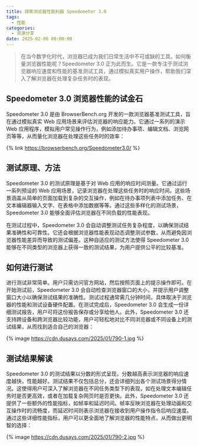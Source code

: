 ```yaml
---
title: 探索浏览器性能利器 Speedometer 3.0
tags:
  - 性能
categories:
  - 资源分享
date: 2025-02-06 00:00:00
---
```


> 在当今数字化时代，浏览器已成为我们日常生活中不可或缺的工具。如何衡量浏览器性能呢？Speedometer 3.0 正为此而生。它是一款专注于测试浏览器响应速度和性能的基准测试工具，通过模拟真实用户操作，帮助我们深入了解浏览器在处理复杂任务时的表现。

<!-- more -->

## Speedometer 3.0 浏览器性能的试金石

Speedometer 3.0 是由 BrowserBench.org 开发的一款浏览器基准测试工具，旨在通过模拟真实 Web 应用场景来评估浏览器的响应能力。它通过一系列的演示 Web 应用程序，模拟用户常见操作行为，例如添加待办事项、编辑文档、浏览网页等等，从而量化浏览器在处理这些任务时的效率：

{% link https://browserbench.org/Speedometer3.0/ %}

## 测试原理、方法

Speedometer 3.0 的测试原理是基于对 Web 应用的响应时间测量。它通过运行一系列预设的 Web 应用场景，记录浏览器在处理这些任务时的响应时间。这些场景涵盖从简单的页面加载到复杂的交互操作，例如在待办事项列表中添加任务、在文本编辑器输入文字、在表格中添加数据等等。通过这些多样化的测试场景，Speedometer 3.0 能够全面评估浏览器在不同负载的性能表现。

在测试过程中，Speedometer 3.0 会自动调整测试任务复杂程度，以确保测试结果准确性和可靠性。它还会根据浏览器性能表现动态调整测试参数，从而避免因浏览器性能差异而导致的测试偏差。这种自适应的测试方法使得 Speedometer 3.0 能够在不同类型的浏览器上获得一致的测试结果，为用户提供公平的比较基准。

## 如何进行测试

进行测试非常简单。用户只需访问官方网站，然后按照页面上的提示操作即可。在开始测试前，Speedometer 3.0 会自动检查浏览器窗口的大小，并提示用户调整窗口大小以确保测试结果的准确性。测试过程通常需几分钟时间，具体取决于浏览器的性能和测试设备硬件配置。在测试完成后，Speedometer 3.0 会生成一份详细测试报告，用户可将这份报告保存或分享给他人。此外，Speedometer 3.0 还支持跨设备和跨浏览器比较功能，用户可轻松地对比不同浏览器或不同设备上的测试结果，从而找到适合自己的浏览器：

{% image https://cdn.dusays.com/2025/01/790-1.jpg %}

## 测试结果解读

Speedometer 3.0 的测试结果以分数的形式呈现，分数越高表示浏览器的响应速度越快，性能越好。测试结果不仅包括总分，还会详细列出各个测试场景得分情况。这使得用户可深入了解浏览器在不同任务类型下的表现，如在处理文本编辑任务时是否更高效，或者在加载复杂网页时是否更快。此外，Speedometer 3.0 还提供了一些额外的性能指标，如帧率和延迟时间。帧率反映浏览器在处理动画和交互操作时的流畅度，而延迟时间则表示浏览器在接收到用户操作指令后响应速度。通过这些详细性能指标，用户可以更全面地了解浏览器的性能特点，从而做出更明智的选择：

{% image https://cdn.dusays.com/2025/01/790-2.jpg %}